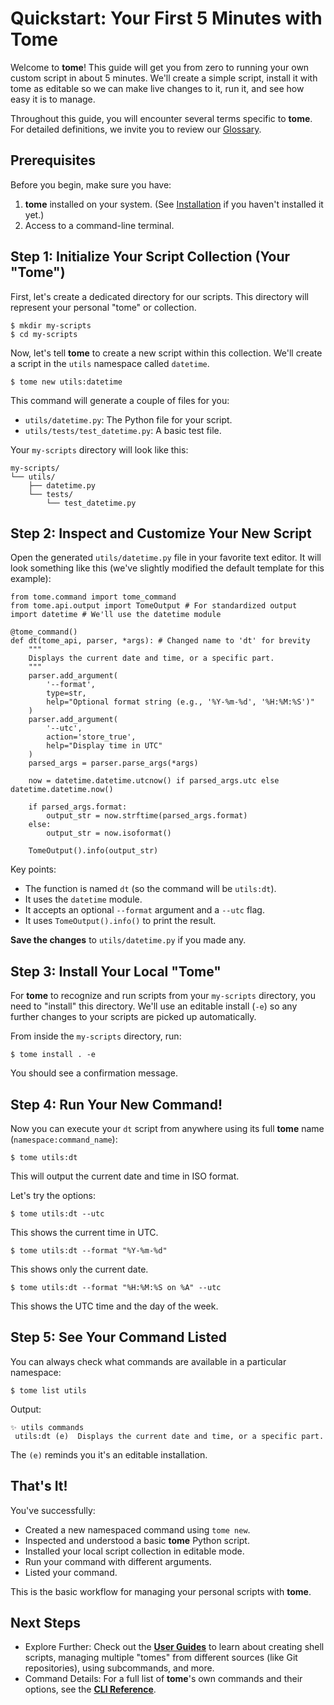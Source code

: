 # Quickstart: Your First 5 Minutes with Tome

Welcome to **tome**! This guide will get you from zero to running your own
custom script in about 5 minutes. We'll create a simple script, install it with
tome as editable so we can make live changes to it, run it, and see how easy it
is to manage.

Throughout this guide, you will encounter several terms specific to **tome**.
For detailed definitions, we invite you to review our [Glossary](../resources/glossary.md).

## Prerequisites

Before you begin, make sure you have:

1.  **tome** installed on your system. (See [Installation](installing.md) if you
    haven't installed it yet.)
2.  Access to a command-line terminal.

## Step 1: Initialize Your Script Collection (Your "Tome")

First, let's create a dedicated directory for our scripts. This directory will
represent your personal "tome" or collection.

    $ mkdir my-scripts
    $ cd my-scripts

Now, let's tell **tome** to create a new script within this collection. We'll
create a script in the `utils` namespace called `datetime`.

    $ tome new utils:datetime

This command will generate a couple of files for you:
* `utils/datetime.py`: The Python file for your script.
* `utils/tests/test_datetime.py`: A basic test file.

Your `my-scripts` directory will look like this:

    my-scripts/
    └── utils/
        ├── datetime.py
        └── tests/
            └── test_datetime.py

## Step 2: Inspect and Customize Your New Script

Open the generated `utils/datetime.py` file in your favorite text editor. It
will look something like this (we've slightly modified the default template for
this example):

    from tome.command import tome_command
    from tome.api.output import TomeOutput # For standardized output
    import datetime # We'll use the datetime module

    @tome_command()
    def dt(tome_api, parser, *args): # Changed name to 'dt' for brevity
        """
        Displays the current date and time, or a specific part.
        """
        parser.add_argument(
            '--format',
            type=str,
            help="Optional format string (e.g., '%Y-%m-%d', '%H:%M:%S')"
        )
        parser.add_argument(
            '--utc',
            action='store_true',
            help="Display time in UTC"
        )
        parsed_args = parser.parse_args(*args)

        now = datetime.datetime.utcnow() if parsed_args.utc else datetime.datetime.now()

        if parsed_args.format:
            output_str = now.strftime(parsed_args.format)
        else:
            output_str = now.isoformat()

        TomeOutput().info(output_str)

Key points:

* The function is named `dt` (so the command will be `utils:dt`).
* It uses the `datetime` module.
* It accepts an optional `--format` argument and a `--utc` flag.
* It uses `TomeOutput().info()` to print the result.

**Save the changes** to `utils/datetime.py` if you made any.

## Step 3: Install Your Local "Tome"

For **tome** to recognize and run scripts from your `my-scripts` directory, you
need to "install" this directory. We'll use an editable install (`-e`) so any
further changes to your scripts are picked up automatically.

From inside the `my-scripts` directory, run:

    $ tome install . -e

You should see a confirmation message.

## Step 4: Run Your New Command!

Now you can execute your `dt` script from anywhere using its full **tome** name
(`namespace:command_name`):

    $ tome utils:dt

This will output the current date and time in ISO format.

Let's try the options:

    $ tome utils:dt --utc

This shows the current time in UTC.

    $ tome utils:dt --format "%Y-%m-%d"

This shows only the current date.

    $ tome utils:dt --format "%H:%M:%S on %A" --utc

This shows the UTC time and the day of the week.

## Step 5: See Your Command Listed

You can always check what commands are available in a particular namespace:

    $ tome list utils

Output:

    ✨ utils commands
     utils:dt (e)  Displays the current date and time, or a specific part.

The `(e)` reminds you it's an editable installation.

## That's It!

You've successfully:

* Created a new namespaced command using `tome new`.
* Inspected and understood a basic **tome** Python script.
* Installed your local script collection in editable mode.
* Run your command with different arguments.
* Listed your command.

This is the basic workflow for managing your personal scripts with **tome**.

## Next Steps

* Explore Further: Check out the **[User Guides](../guides/index.md)** to learn
  about creating shell scripts, managing multiple "tomes" from different sources
  (like Git repositories), using subcommands, and more.
* Command Details: For a full list of **tome**'s own commands and their options,
  see the **[CLI Reference](../reference/cli.md)**.
